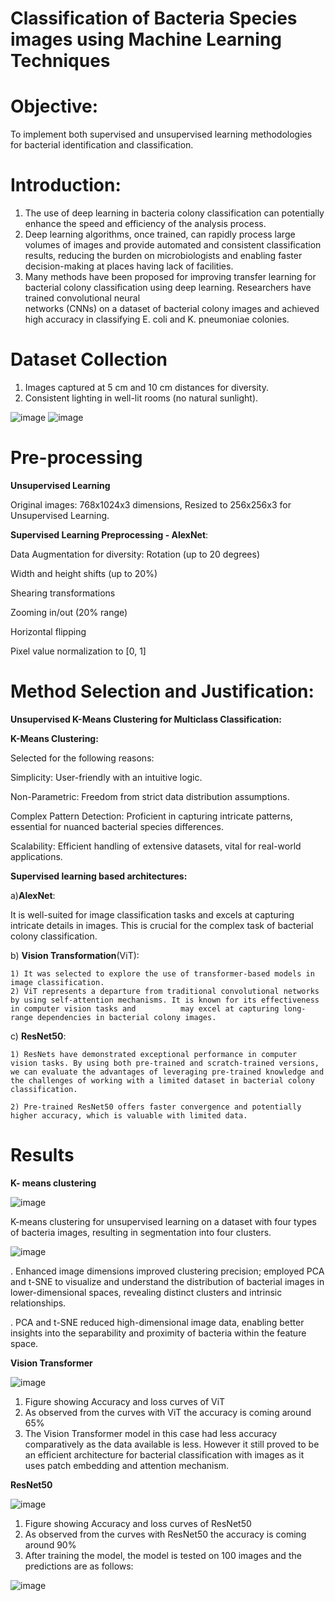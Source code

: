 # Classification of Bacteria Species images using Machine Learning Techniques

# Objective:

To implement both supervised and unsupervised learning methodologies for bacterial identification and classification.

# Introduction:

1) The use of deep learning in bacteria colony classification can potentially enhance the speed and efficiency of the analysis process.
2) Deep learning algorithms, once trained, can rapidly process large volumes of images and provide automated and consistent classification results, reducing the burden on 
   microbiologists and enabling faster decision-making at places having lack of  facilities.
3) Many methods have been proposed for improving transfer learning for bacterial colony classification using deep learning. Researchers have trained convolutional neural   
   networks (CNNs) on a dataset of bacterial colony images and achieved high accuracy in classifying E. coli and K. pneumoniae colonies.
# Dataset Collection
1) Images captured at 5 cm and 10 cm distances for diversity.
2) Consistent lighting in well-lit rooms (no natural sunlight).

![image](https://github.com/user-attachments/assets/56854742-26df-4e5c-bbb2-076b8dce5017)
![image](https://github.com/user-attachments/assets/bc1bc37a-441d-4a8e-8e19-56909175aac2)

# Pre-processing

**Unsupervised Learning**

Original images: 768x1024x3 dimensions, Resized to 256x256x3 for Unsupervised Learning.

**Supervised Learning Preprocessing - AlexNet**:

Data Augmentation for diversity:
   Rotation (up to 20 degrees)
   
   Width and height shifts (up to 20%)
   
   Shearing transformations
   
   Zooming in/out (20% range)
   
   Horizontal flipping
   
   Pixel value normalization to [0, 1]


# Method Selection and Justification:

**Unsupervised K-Means Clustering for Multiclass Classification:**
 
**K-Means Clustering:**

Selected for the following reasons:

Simplicity: User-friendly with an intuitive logic.

Non-Parametric: Freedom from strict data distribution assumptions.

Complex Pattern Detection: Proficient in capturing intricate patterns, essential for nuanced bacterial species differences.

Scalability: Efficient handling of extensive datasets, vital for real-world applications.

**Supervised learning based architectures:**


  a)**AlexNet**:
  
   It is well-suited for image classification tasks and excels at capturing intricate details in images. This is crucial for the complex task of bacterial colony
   classification.
   
 b) **Vision Transformation**(ViT):
 
    1) It was selected to explore the use of transformer-based models in image classification.
    2) ViT represents a departure from traditional convolutional networks by using self-attention mechanisms. It is known for its effectiveness in computer vision tasks and          may excel at capturing long-range dependencies in bacterial colony images.

      
 c) **ResNet50**:
 
    1) ResNets have demonstrated exceptional performance in computer vision tasks. By using both pre-trained and scratch-trained versions, we can evaluate the advantages of leveraging pre-trained knowledge and the challenges of working with a limited dataset in bacterial colony classification.
    
    2) Pre-trained ResNet50 offers faster convergence and potentially higher accuracy, which is valuable with limited data.

# Results
**K- means clustering**

![image](https://github.com/user-attachments/assets/51317326-c06e-4895-8ad0-8b385212e684)

K-means clustering for unsupervised learning on a dataset with four types of bacteria images, resulting in segmentation into four clusters.

![image](https://github.com/user-attachments/assets/82ed9f59-e937-43c2-89dc-b2dbebf2d0e4)

. Enhanced image dimensions improved clustering precision; employed PCA and t-SNE to visualize and understand the distribution of bacterial images in lower-dimensional spaces, revealing distinct clusters and intrinsic relationships.
  
. PCA and t-SNE reduced high-dimensional image data, enabling better insights into the separability and proximity of bacteria within the feature space.

**Vision Transformer** 

![image](https://github.com/user-attachments/assets/402a7c8f-5aad-4469-aef4-ad2533f06048)

1) Figure showing Accuracy and loss curves of ViT
2) As observed from the curves with ViT the accuracy is coming around 65%
3) The Vision Transformer model in this case had less accuracy comparatively as the data available is less. However it still proved to be an efficient architecture for 
   bacterial classification with images as it uses patch embedding and attention mechanism.

**ResNet50**

![image](https://github.com/user-attachments/assets/48d68782-92cd-411b-9edc-7e9135400664)

1) Figure showing Accuracy and loss curves of ResNet50
2) As observed from the curves with ResNet50 the accuracy is coming around 90%
3) After training the model, the model is tested on 100 images and the predictions are as follows:

![image](https://github.com/user-attachments/assets/f7147cbc-3087-40d8-aeee-b4199dff35c9)




